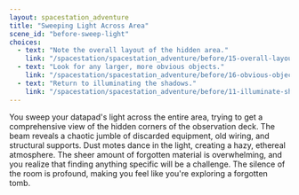 ```yaml
---
layout: spacestation_adventure
title: "Sweeping Light Across Area"
scene_id: "before-sweep-light"
choices:
  - text: "Note the overall layout of the hidden area."
    link: "/spacestation/spacestation_adventure/before/15-overall-layout"
  - text: "Look for any larger, more obvious objects."
    link: "/spacestation/spacestation_adventure/before/16-obvious-objects"
  - text: "Return to illuminating the shadows."
    link: "/spacestation/spacestation_adventure/before/11-illuminate-shadows"
---
```


You sweep your datapad's light across the entire area, trying to get a comprehensive view of the hidden corners of the observation deck. The beam reveals a chaotic jumble of discarded equipment, old wiring, and structural supports. Dust motes dance in the light, creating a hazy, ethereal atmosphere. The sheer amount of forgotten material is overwhelming, and you realize that finding anything specific will be a challenge. The silence of the room is profound, making you feel like you're exploring a forgotten tomb.
